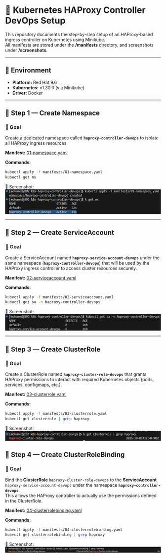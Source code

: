 # 🧭 Kubernetes HAProxy Controller DevOps Setup

This repository documents the step-by-step setup of an HAProxy-based ingress controller on Kubernetes using Minikube.  
All manifests are stored under the **/manifests** directory, and screenshots under **/screenshots**.

---

## 🧱 Environment
- **Platform:** Red Hat 9.6  
- **Kubernetes:** v1.30.0 (via Minikube)  
- **Driver:** Docker  

---

## 🧩 Step 1 — Create Namespace

### 🎯 Goal
Create a dedicated namespace called **`haproxy-controller-devops`** to isolate all HAProxy ingress resources.

**Manifest:** [01-namespace.yaml](./manifests/01-namespace.yaml)

**Commands:**
```bash
kubectl apply -f manifests/01-namespace.yaml
kubectl get ns
```

📸 Screenshot:  
![Namespace Created](./screenshots/01-namespace-created.png)

---

## 🧩 Step 2 — Create ServiceAccount

### 🎯 Goal
Create a ServiceAccount named **`haproxy-service-account-devops`** under the same namespace (**`haproxy-controller-devops`**) that will be used by the HAProxy ingress controller to access cluster resources securely.

**Manifest:** [02-serviceaccount.yaml](./manifests/02-serviceaccount.yaml)

**Commands:**
```bash
kubectl apply -f manifests/02-serviceaccount.yaml
kubectl get sa -n haproxy-controller-devops
```

📸 Screenshot:  
![Service Account Created](./screenshots/02-serviceaccount-created.png)

---

## 🧱 Step 3 — Create ClusterRole

### 🎯 Goal
Create a ClusterRole named **`haproxy-cluster-role-devops`** that grants HAProxy permissions to interact with required Kubernetes objects (pods, services, configmaps, etc.).

**Manifest:** [03-clusterrole.yaml](./manifests/03-clusterrole.yaml)

**Commands:**
```bash
kubectl apply -f manifests/03-clusterrole.yaml
kubectl get clusterrole | grep haproxy
```

📸 Screenshot:  
![ClusterRole Created](./screenshots/03-clusterrole-created.png)

## 🧩 Step 4 — Create ClusterRoleBinding

### 🎯 Goal
Bind the **ClusterRole** `haproxy-cluster-role-devops` to the **ServiceAccount** `haproxy-service-account-devops` under the namespace **`haproxy-controller-devops`**.  
This allows the HAProxy controller to actually use the permissions defined in the ClusterRole.

**Manifest:** [04-clusterrolebinding.yaml](./manifests/04-clusterrolebinding.yaml)

**Commands:**
```bash
kubectl apply -f manifests/04-clusterrolebinding.yaml
kubectl get clusterrolebinding | grep haproxy
```

📸 Screenshot:  
![ClusterRoleBinding Created](./screenshots/04-clusterrolebinding-created.png)
